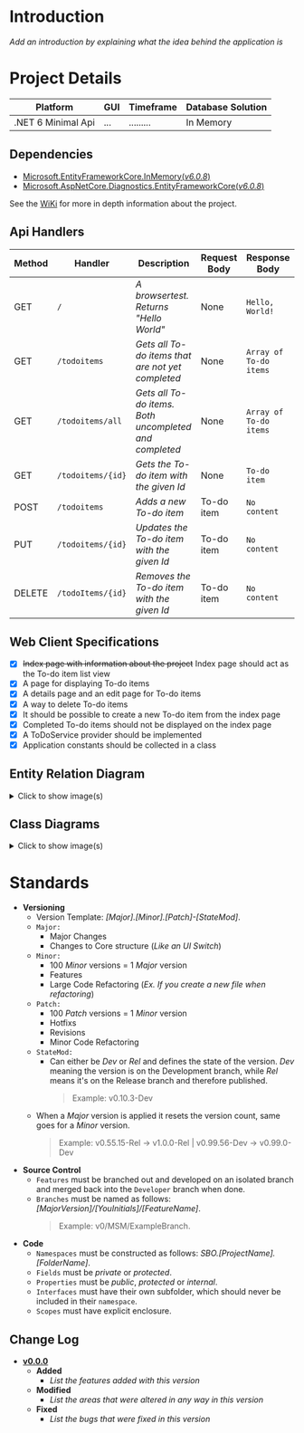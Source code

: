 # Introduction
_Add an introduction by explaining what the idea behind the application is_

# Project Details
| Platform | GUI | Timeframe | Database Solution |
|----------|-----|-----------|-------------------|
| .NET 6 Minimal Api | ... | ......... | In Memory |

## Dependencies
- [Microsoft.EntityFrameworkCore.InMemory(_v6.0.8_)](https://www.nuget.org/packages/Microsoft.EntityFrameworkCore.InMemory/6.0.8)
- [Microsoft.AspNetCore.Diagnostics.EntityFrameworkCore(_v6.0.8_)](https://www.nuget.org/packages/Microsoft.AspNetCore.Diagnostics.EntityFrameworkCore/6.0.8)

See the [WiKi](Insert_WiKi_Link_Here) for more in depth information about the project.

## Api Handlers
| Method | Handler           | Description                                          | Request Body | Response Body          |
|--------|-------------------|------------------------------------------------------|--------------|------------------------|
| GET    | `/`               | _A browsertest. Returns "Hello World"_                 | None         | `Hello, World!`        |
| GET    | `/todoitems`      | _Gets all To-do items that are not yet completed_      | None         | `Array of To-do items` |
| GET    | `/todoitems/all`  | _Gets all To-do items. Both uncompleted and completed_ | None         | `Array of To-do items` |
| GET    | `/todoitems/{id}` | _Gets the To-do item with the given Id_                | None         | `To-do item`           |
| POST   | `/todoitems`      | _Adds a new To-do item_                                | To-do item   | `No content`           |
| PUT    | `/todoitems/{id}` | _Updates the To-do item with the given Id_             | To-do item   | `No content`           |
| DELETE | `/todoItems/{id}` | _Removes the To-do item with the given Id_             | To-do item   | `No content`           |

## Web Client Specifications
- [X] ~~Index page with information about the project~~ Index page should act as the To-do item list view
- [X] A page for displaying To-do items
- [X] A details page and an edit page for To-do items
- [X] A way to delete To-do items
- [X] It should be possible to create a new To-do item from the index page
- [X] Completed To-do items should not be displayed on the index page
- [X] A ToDoService provider should be implemented
- [X] Application constants should be collected in a class
## Entity Relation Diagram
<details><summary>Click to show image(s)</summary>
![image](**Insert-Image**)
</details>

## Class Diagrams
<details><summary>Click to show image(s)</summary>
![image](**Insert-Image**)
</details>

# Standards
- **Versioning**
  - Version Template: _[_Major_].[_Minor_].[_Patch_]-[StateMod]_.
  - `Major:`
    - Major Changes
    - Changes to Core structure (_Like an UI Switch_)
  - `Minor:`
    - 100 _Minor_ versions = 1 _Major_ version
    - Features
    - Large Code Refactoring (_Ex. If you create a new file when refactoring_)
  - `Patch:`
    - 100 _Patch_ versions = 1 _Minor_ version
    - Hotfixs
    - Revisions
    - Minor Code Refactoring
  - `StateMod:`
    - Can either be _Dev_ or _Rel_ and defines the state of the version. _Dev_ meaning the version is on the Development branch, while _Rel_ means it's on the Release branch and therefore published.
      > Example: v0.10.3-Dev
  - When a _Major_ version is applied it resets the version count, same goes for a _Minor_ version.
      > Example: v0.55.15-Rel -> v1.0.0-Rel | v0.99.56-Dev -> v0.99.0-Dev
- **Source Control**
    - `Features` must be branched out and developed on an isolated branch and merged back into the `Developer` branch when done.
    - `Branches` must be named as follows: *[MajorVersion]/[YouInitials]/[FeatureName]*.
      > Example: v0/MSM/ExampleBranch.
- **Code**
  - `Namespaces` must be constructed as follows: _SBO.[ProjectName].[FolderName]_.
  - `Fields` must be _private_ or _protected_.
  - `Properties` must be _public_, _protected_ or _internal_.
  - `Interfaces` must have their own subfolder, which should never be included in their `namespace`.
  - `Scopes` must have explicit enclosure.

## Change Log
 - **[v0.0.0](LinkToGitLabTag)**
   - **Added**
     - _List the features added with this version_
   - **Modified**
     - _List the areas that were altered in any way in this version_
   - **Fixed**
     - _List the bugs that were fixed in this version_